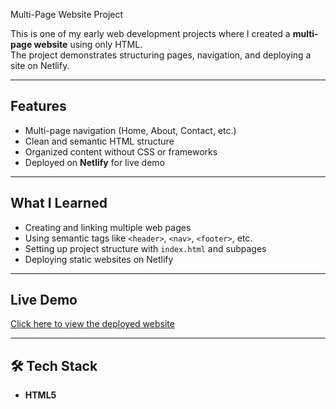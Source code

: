 Multi-Page Website Project

This is one of my early web development projects where I created a **multi-page website** using only HTML.  
The project demonstrates structuring pages, navigation, and deploying a site on Netlify.  

---

## Features
- Multi-page navigation (Home, About, Contact, etc.)
- Clean and semantic HTML structure
- Organized content without CSS or frameworks
- Deployed on **Netlify** for live demo

---

## What I Learned
- Creating and linking multiple web pages
- Using semantic tags like `<header>`, `<nav>`, `<footer>`, etc.
- Setting up project structure with `index.html` and subpages
- Deploying static websites on Netlify

---

## Live Demo
[Click here to view the deployed website]([https://your-project-link.netlify.app](https://remarkable-gaufre-c87729.netlify.app/))

---

## 🛠️ Tech Stack
- **HTML5**
